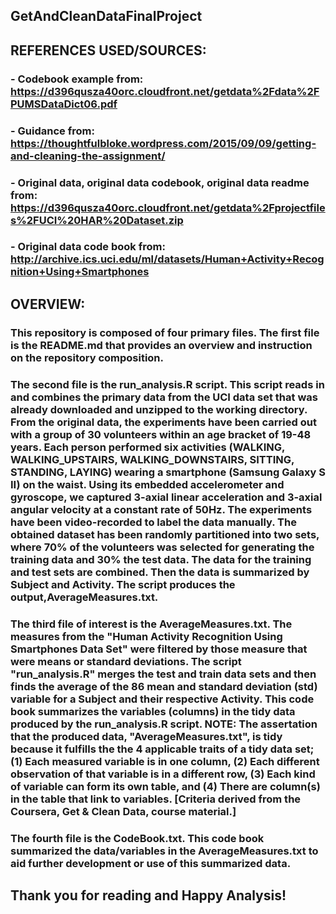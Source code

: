 ## GetAndCleanDataFinalProject

## REFERENCES USED/SOURCES:
### - Codebook example from: https://d396qusza40orc.cloudfront.net/getdata%2Fdata%2FPUMSDataDict06.pdf
### - Guidance from: https://thoughtfulbloke.wordpress.com/2015/09/09/getting-and-cleaning-the-assignment/
### - Original data, original data codebook, original data readme from: https://d396qusza40orc.cloudfront.net/getdata%2Fprojectfiles%2FUCI%20HAR%20Dataset.zip
### - Original data code book from: http://archive.ics.uci.edu/ml/datasets/Human+Activity+Recognition+Using+Smartphones

## OVERVIEW:

###     This repository is composed of four primary files.  The first file is the README.md that provides an overview and instruction on the repository composition.  

###     The second file is the run_analysis.R script.  This script reads in and combines the primary data from the UCI data set that was already downloaded and unzipped to the working directory.  From the original data, the experiments have been carried out with a group of 30 volunteers within an age bracket of 19-48 years. Each person performed six activities (WALKING, WALKING_UPSTAIRS, WALKING_DOWNSTAIRS, SITTING, STANDING, LAYING) wearing a smartphone (Samsung Galaxy S II) on the waist. Using its embedded accelerometer and gyroscope, we captured 3-axial linear acceleration and 3-axial angular velocity at a constant rate of 50Hz. The experiments have been video-recorded to label the data manually. The obtained dataset has been randomly partitioned into two sets, where 70% of the volunteers was selected for generating the training data and 30% the test data. The data for the training and test sets are combined.  Then the data is summarized by Subject and Activity.  The script produces the output,AverageMeasures.txt.

###     The third file of interest is the AverageMeasures.txt.  The measures from the "Human Activity Recognition Using Smartphones Data Set" were filtered by those measure that were means or standard deviations.  The script "run_analysis.R" merges the test and train data sets and then finds the average of the 86 mean and standard deviation (std) variable for a Subject and their respective Activity. This code book summarizes the variables (columns) in the tidy data produced by the run_analysis.R script.  NOTE:  The assertation that the produced data, "AverageMeasures.txt", is tidy because it fulfills the the 4 applicable traits of a tidy data set; (1) Each measured variable is in one column, (2) Each different observation of that variable is in a different row, (3) Each kind of variable can form its own table, and (4) There are column(s) in the table that link to variables. [Criteria derived from the Coursera, Get & Clean Data, course material.]

###     The fourth file is the CodeBook.txt.  This code book summarized the data/variables in the AverageMeasures.txt to aid further development or use of this summarized data.

## Thank you for reading and Happy Analysis!
